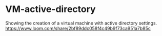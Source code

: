 # VM-active-directory
Showing the creation of a virtual machine with active directory settings. 
https://www.loom.com/share/2bf89ddc058f4c49b9f73ca951a7b85c
